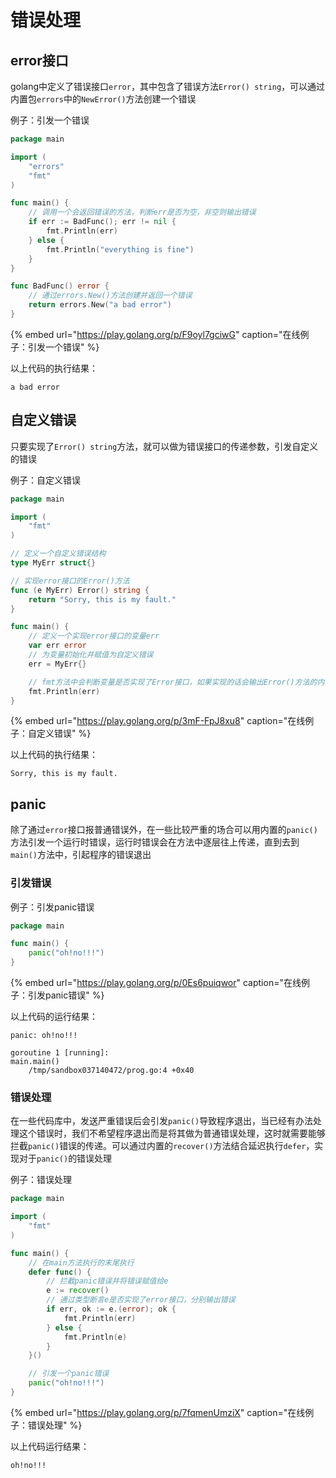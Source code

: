 # 错误处理

## error接口

golang中定义了错误接口`error`，其中包含了错误方法`Error() string`，可以通过内置包`errors`中的`NewError()`方法创建一个错误

例子：引发一个错误

```go
package main

import (
	"errors"
	"fmt"
)

func main() {
	// 调用一个会返回错误的方法，判断err是否为空，非空则输出错误
	if err := BadFunc(); err != nil {
		fmt.Println(err)
	} else {
		fmt.Println("everything is fine")
	}
}

func BadFunc() error {
	// 通过errors.New()方法创建并返回一个错误
	return errors.New("a bad error")
}
```

{% embed url="https://play.golang.org/p/F9oyl7gciwG" caption="在线例子：引发一个错误" %}

以上代码的执行结果：

```text
a bad error
```

## 自定义错误

只要实现了`Error() string`方法，就可以做为错误接口的传递参数，引发自定义的错误

例子：自定义错误

```go
package main

import (
	"fmt"
)

// 定义一个自定义错误结构
type MyErr struct{}

// 实现error接口的Error()方法
func (e MyErr) Error() string {
	return "Sorry, this is my fault."
}

func main() {
	// 定义一个实现error接口的变量err
	var err error
	// 为变量初始化并赋值为自定义错误
	err = MyErr{}

	// fmt方法中会判断变量是否实现了Error接口，如果实现的话会输出Error()方法的内容
	fmt.Println(err)
}
```

{% embed url="https://play.golang.org/p/3mF-FpJ8xu8" caption="在线例子：自定义错误" %}

以上代码的执行结果：

```text
Sorry, this is my fault.
```

## panic

除了通过`error`接口报普通错误外，在一些比较严重的场合可以用内置的`panic()`方法引发一个运行时错误，运行时错误会在方法中逐层往上传递，直到去到`main()`方法中，引起程序的错误退出

### 引发错误

例子：引发panic错误

```go
package main

func main() {
	panic("oh!no!!!")
}
```

{% embed url="https://play.golang.org/p/0Es6puiqwor" caption="在线例子：引发panic错误" %}

以上代码的运行结果：

```text
panic: oh!no!!!

goroutine 1 [running]:
main.main()
	/tmp/sandbox037140472/prog.go:4 +0x40
```

### 错误处理

在一些代码库中，发送严重错误后会引发`panic()`导致程序退出，当已经有办法处理这个错误时，我们不希望程序退出而是将其做为普通错误处理，这时就需要能够拦截`panic()`错误的传递。可以通过内置的`recover()`方法结合延迟执行`defer`，实现对于`panic()`的错误处理

例子：错误处理

```go
package main

import (
	"fmt"
)

func main() {
	// 在main方法执行的末尾执行
	defer func() {
		// 拦截panic错误并将错误赋值给e
		e := recover()
		// 通过类型断言e是否实现了error接口，分别输出错误
		if err, ok := e.(error); ok {
			fmt.Println(err)
		} else {
			fmt.Println(e)
		}
	}()

	// 引发一个panic错误
	panic("oh!no!!!")
}
```

{% embed url="https://play.golang.org/p/7fqmenUmziX" caption="在线例子：错误处理" %}

以上代码运行结果：

```text
oh!no!!!
```

